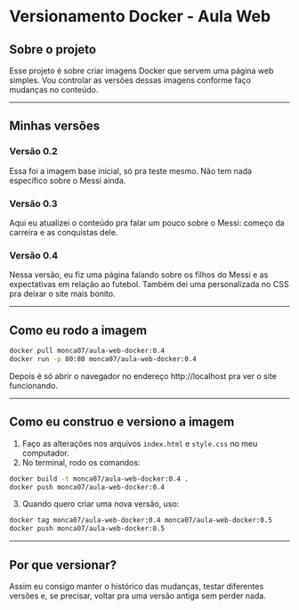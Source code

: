 # Versionamento Docker - Aula Web

## Sobre o projeto

Esse projeto é sobre criar imagens Docker que servem uma página web simples. Vou controlar as versões dessas imagens conforme faço mudanças no conteúdo.

---

## Minhas versões

### Versão 0.2

Essa foi a imagem base inicial, só pra teste mesmo. Não tem nada específico sobre o Messi ainda.

### Versão 0.3

Aqui eu atualizei o conteúdo pra falar um pouco sobre o Messi: começo da carreira e as conquistas dele.

### Versão 0.4

Nessa versão, eu fiz uma página falando sobre os filhos do Messi e as expectativas em relação ao futebol. Também dei uma personalizada no CSS pra deixar o site mais bonito.

---

## Como eu rodo a imagem

```bash
docker pull monca07/aula-web-docker:0.4
docker run -p 80:80 monca07/aula-web-docker:0.4
```

Depois é só abrir o navegador no endereço http://localhost pra ver o site funcionando.

---

## Como eu construo e versiono a imagem

1. Faço as alterações nos arquivos `index.html` e `style.css` no meu computador.
2. No terminal, rodo os comandos:

```bash
docker build -t monca07/aula-web-docker:0.4 .
docker push monca07/aula-web-docker:0.4
```

3. Quando quero criar uma nova versão, uso:

```bash
docker tag monca07/aula-web-docker:0.4 monca07/aula-web-docker:0.5
docker push monca07/aula-web-docker:0.5
```

---

## Por que versionar?

Assim eu consigo manter o histórico das mudanças, testar diferentes versões e, se precisar, voltar pra uma versão antiga sem perder nada.

